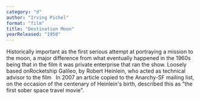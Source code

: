 ```yaml
---
category: "d"
author: "Irving Pichel"
format: "film"
title: "Destination Moon"
yearReleased: "1950"
---
```

Historically important as the first serious attempt at portraying a mission to the moon, a major difference from what eventually happened in the 1960s being that in the film it was private enterprise that ran the show. Loosely based onRocketship Galileo, by Robert Heinlein, who acted as technical advisor to the film
 
In 2007 an article copied to the Anarchy-SF mailing list, on the occasion of the centenary of Heinlein's birth, described this as "the first sober space travel movie".
 